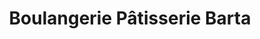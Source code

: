 ---
title: "Boulangerie Pâtisserie Barta"
url: /chateaugiron/boulangerie-patisserie-barta/
shop: boulangerie
---